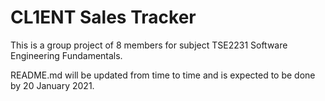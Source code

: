 # CL1ENT Sales Tracker

This is a group project of 8 members for subject TSE2231 Software Engineering Fundamentals. 

README.md will be updated from time to time and is expected to be done by 20 January 2021. 
